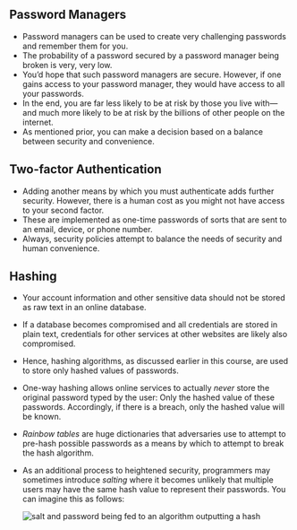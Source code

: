 ## Password Managers

- Password managers can be used to create very challenging passwords and remember them for you.
- The probability of a password secured by a password manager being broken is very, very low.
- You’d hope that such password managers are secure. However, if one gains access to your password manager, they would have access to all your passwords.
- In the end, you are far less likely to be at risk by those you live with—and much more likely to be at risk by the billions of other people on the internet.
- As mentioned prior, you can make a decision based on a balance between security and convenience.

## Two-factor Authentication

- Adding another means by which you must authenticate adds further security. However, there is a human cost as you might not have access to your second factor.
- These are implemented as one-time passwords of sorts that are sent to an email, device, or phone number.
- Always, security policies attempt to balance the needs of security and human convenience.

## Hashing

- Your account information and other sensitive data should not be stored as raw text in an online database.
- If a database becomes compromised and all credentials are stored in plain text, credentials for other services at other websites are likely also compromised.
- Hence, hashing algorithms, as discussed earlier in this course, are used to store only hashed values of passwords.
- One-way hashing allows online services to actually _never_ store the original password typed by the user: Only the hashed value of these passwords. Accordingly, if there is a breach, only the hashed value will be known.
- _Rainbow tables_ are huge dictionaries that adversaries use to attempt to pre-hash possible passwords as a means by which to attempt to break the hash algorithm.
- As an additional process to heightened security, programmers may sometimes introduce _salting_ where it becomes unlikely that multiple users may have the same hash value to represent their passwords. You can imagine this as follows:

  ![salt and password being fed to an algorithm outputting a hash](https://cs50.harvard.edu/x/2024/notes/cybersecurity/cs50Week10Slide106.png)
